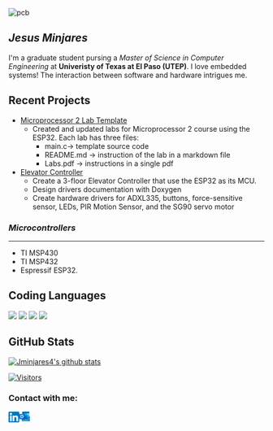 
![pcb](https://user-images.githubusercontent.com/60948298/145497036-cceaacaf-bdb2-4449-b101-7598fc54b5c3.png)
## ***Jesus Minjares***
I'm a graduate student pursing a *Master of Science in Computer Engineering* at **Univeristy of Texas at El Paso (UTEP)**. I love embedded systems! The interaction between software and hardware intrigues me. 

## Recent Projects
 - [Microprocessor 2 Lab Template](https://github.com/jminjares4/Microprocessor-2-Lab-Template)
   - Created and updated labs for Microprocessor 2 course using the ESP32. Each lab has three files:
     - main.c-> template source code 
     - README.md -> instruction of the lab in a markdown file
     - Labs.pdf -> instructions in a single pdf
 - [Elevator Controller](https://github.com/jminjares4/Elevator)
   - Create a 3-floor Elevator Controller that use the ESP32 as its MCU. 
   - Design drivers documentation with Doxygen
   - Create hardware drivers for ADXL335, buttons, force-sensitive sensor, LEDs, PIR Motion Sensor, and the SG90 servo motor
 
### *Microcontrollers*
---
- TI MSP430
- TI MSP432
- Espressif ESP32. 

## Coding Languages

![](https://img.shields.io/badge/Code-C-informational?style=flat&logo=C&color=003B57)
![](https://img.shields.io/badge/Code-C++-informational?style=flat&logo=C++&color=61DAFB)
![](https://img.shields.io/badge/Code-Python-informational?style=flat&logo=Python&color=764ABC)
![](https://img.shields.io/badge/Code-Java-informational?style=flat&logo=Java&color=E34F26)
</br>

## GitHub Stats 
[![Jminjares4's github stats](https://github-readme-stats.vercel.app/api?username=jminjares4)](https://github.com/jminjares4)

[![Visitors](https://visitor-badge.glitch.me/badge?page_id=jminjares4.jminjares4)](https://github.com/jminjares4)

### Contact with me:
<a href="https://www.linkedin.com/in/jesus-minjares-157a21195/"><img align="left" src="https://raw.githubusercontent.com/jminjares4/jminjares4/main/images/linkedin.svg" alt="Jesus Minjares | LinkedIn" width="21px"/> <a href="jminjares4@miners.utep.edu"><img align="" src="https://raw.githubusercontent.com/jminjares4/jminjares4/main/images/outlook.png" alt="Jesus Minjares Email" width="21px"/></a>
